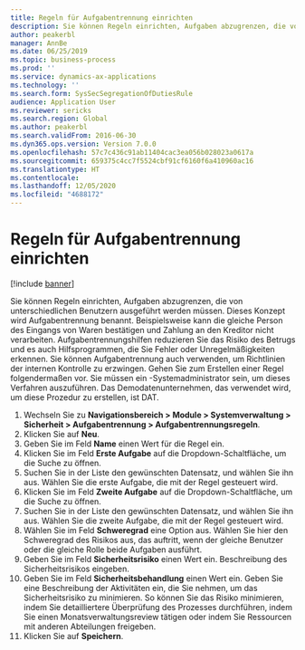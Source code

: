 ```yaml
---
title: Regeln für Aufgabentrennung einrichten
description: Sie können Regeln einrichten, Aufgaben abzugrenzen, die von unterschiedlichen Benutzern ausgeführt werden müssen.
author: peakerbl
manager: AnnBe
ms.date: 06/25/2019
ms.topic: business-process
ms.prod: ''
ms.service: dynamics-ax-applications
ms.technology: ''
ms.search.form: SysSecSegregationOfDutiesRule
audience: Application User
ms.reviewer: sericks
ms.search.region: Global
ms.author: peakerbl
ms.search.validFrom: 2016-06-30
ms.dyn365.ops.version: Version 7.0.0
ms.openlocfilehash: 57c7c436c91ab11404cac3ea056b028023a0617a
ms.sourcegitcommit: 659375c4cc7f5524cbf91cf6160f6a410960ac16
ms.translationtype: HT
ms.contentlocale: 
ms.lasthandoff: 12/05/2020
ms.locfileid: "4688172"
---
```

# <a name="set-up-segregation-of-duties"></a>Regeln für Aufgabentrennung einrichten

[!include [banner](../../includes/banner.md)]

Sie können Regeln einrichten, Aufgaben abzugrenzen, die von unterschiedlichen Benutzern ausgeführt werden müssen. Dieses Konzept wird Aufgabentrennung benannt. Beispielsweise kann die gleiche Person des Eingangs von Waren bestätigen und Zahlung an den Kreditor nicht verarbeiten. Aufgabentrennungshilfen reduzieren Sie das Risiko des Betrugs und es auch Hilfsprogrammen, die Sie Fehler oder Unregelmäßigkeiten erkennen. Sie können Aufgabentrennung auch verwenden, um Richtlinien der internen Kontrolle zu erzwingen. Gehen Sie zum Erstellen einer Regel folgendermaßen vor. Sie müssen ein -Systemadministrator sein, um dieses Verfahren auszuführen. Das Demodatenunternehmen, das verwendet wird, um diese Prozedur zu erstellen, ist DAT. 

1. Wechseln Sie zu **Navigationsbereich > Module > Systemverwaltung > Sicherheit > Aufgabentrennung > Aufgabentrennungsregeln**.
2. Klicken Sie auf **Neu**.
3. Geben Sie im Feld **Name** einen Wert für die Regel ein.
4. Klicken Sie im Feld **Erste Aufgabe** auf die Dropdown-Schaltfläche, um die Suche zu öffnen.
5. Suchen Sie in der Liste den gewünschten Datensatz, und wählen Sie ihn aus. Wählen Sie die erste Aufgabe, die mit der Regel gesteuert wird.
6. Klicken Sie im Feld **Zweite Aufgabe** auf die Dropdown-Schaltfläche, um die Suche zu öffnen. 
7. Suchen Sie in der Liste den gewünschten Datensatz, und wählen Sie ihn aus. Wählen Sie die zweite Aufgabe, die mit der Regel gesteuert wird.
10. Wählen Sie im Feld **Schweregrad** eine Option aus. Wählen Sie hier den Schweregrad des Risikos aus, das auftritt, wenn der gleiche Benutzer oder die gleiche Rolle beide Aufgaben ausführt.  
11. Geben Sie im Feld **Sicherheitsrisiko** einen Wert ein. Beschreibung des Sicherheitsrisikos eingeben.  
12. Geben Sie im Feld **Sicherheitsbehandlung** einen Wert ein. Geben Sie eine Beschreibung der Aktivitäten ein, die Sie nehmen, um das Sicherheitsrisiko zu minimieren. So können Sie das Risiko minimieren, indem Sie detailliertere Überprüfung des Prozesses durchführen, indem Sie einen Monatsverwaltungsreview tätigen oder indem Sie Ressourcen mit anderen Abteilungen freigeben.     
13. Klicken Sie auf **Speichern**.

